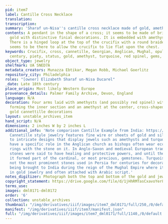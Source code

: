 ```yaml
---
pid: item7
label: Cantille Cross Necklace
translation:
transcription:
summary: 'Sharaf un-Nisa''s cantille cross necklace made of gold, amethyst, and turquoise. '
contents: A pendant in the shape of a cross; it seems to be made of bright yellow
  gold with distinctive finial decorations. It is embedded with amethysts, turquoise.
  There is a hinged loop at the top of the crucifix with a round braided circle which
  seems to be there to allow the crucifix to lie flat upon the chest.
keywords: Crucifix, cross, cannetille, Georgian, Anglican, Mughal, opulence, 18th
  century, piety, status, gold, amethyst, turquoise, red spinel, gems,
object_type: jewelry
shelfmark: UA SNED7A
metadata_creators: Munazza Ebtikar, Megan Robb, Michael Goerlitz
repository_city: Philadelphia
roles: "[owner] Elizabeth Sharaf un-Nisa Ducarel"
_date: Late 18th century
place_origin: Most likely Western Europe
provenance_details: Palmer Family Archive, Devon, England
language: N/A
decoration: Four arms laid with amethysts (and possibly red spinel) with turquoise
  forming the inner section and an amethyst at the center, cross-shaped with ornate
  gold cannettille decorations
layout: unstable_archives_item
hand_script: N/A
dimensions: 2 inches W by 2 inches L
additional_info: 'Note comparison Cantille Example from India: https://www.ebay.com/itm/Amazing-Antique-Victorian-Indian-Mughal-22K-Gold-Turquoise-Drop-Pendant-Necklace-/323792678557;
  Cannetille style jewelry features fine wire or sheets of gold and silver twisted
  to intricate designs that display jewels such as amethysts and turquoise. Amethysts
  have a specific role in the Anglican church as bishops often wear ecclesiastical
  rings with the stone on it. In Anglo-Saxon and medieval European tradition, these
  stones were said to have healing and protective powers, and until the 18th century,
  it formed part of the cardinal, or most precious, gemstones. Turquoise was one if
  not the most prominent stones used in Persia for centuries for decorative purposes,
  being brought to India during the reign of the Mughal Empire where it was featured
  in gold jewelry and often attached with Arabic script.'
notes_digitizer: Photograph both the top and bottom of the gold and jewel pendant.
copyright_statement: https://drive.google.com/file/d/1jHhRMTasCxavoYer89Wn8_Xn65nL0sW0/view?usp=sharing
terms_use:
images: dml0171-dml0172
order: '6'
collection: unstable_archives
thumbnail: "/img/derivatives/iiif/images/item7_dml0171/full/250,/0/default.jpg"
manifest: "/img/derivatives/iiif/item7/manifest.json"
full: "/img/derivatives/iiif/images/item7_dml0171/full/1140,/0/default.jpg"
---
```

